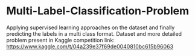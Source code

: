 # Multi-Label-Classification-Problem
Applying supervised learning approaches on the dataset and finally predicting the labels in a multi class format. Dataset and more detailed problem present in Kaggle competition link: https://www.kaggle.com/t/04a239e37f69de0040810bc615b96063
